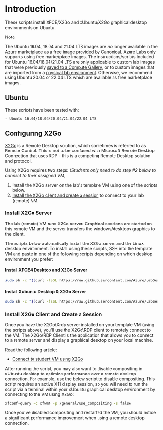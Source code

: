 # Introduction

These scripts install XFCE/X2Go and xUbuntu/X2Go graphical desktop environments on Ubuntu.

> [!NOTE]
> The Ubuntu 16.04, 18.04 and 21.04 LTS images are *no* longer available in the Azure marketplace as a free image provided by Canonical.  Azure Labs only supports using free marketplace images. The instructions/scripts included for Ubuntu 16.04/18.04/21.04 LTS are only applicable to custom lab images that were previously [saved to a Compute Gallery](https://learn.microsoft.com/azure/lab-services/approaches-for-custom-image-creation#save-a-custom-image-from-a-lab-template-virtual-machine), or to custom images that are imported from a [physical lab environment](https://learn.microsoft.com/azure/lab-services/approaches-for-custom-image-creation#bring-a-custom-image-from-a-vhd-in-your-physical-lab-environment).  Otherwise, we recommend using Ubuntu 20.04 or 22.04 LTS which are available as free marketplace images.

## Ubuntu

These scripts have been tested with:

    - Ubuntu 16.04/18.04/20.04/21.04/22.04 LTS

## Configuring X2Go

[X2Go](https://wiki.x2go.org/doku.php/doc:newtox2go) is a Remote Desktop solution, which sometimes is referred to as Remote Control. This is not to be confused with Microsoft Remote Desktop Connection that uses RDP - this is a competing Remote Desktop solution and protocol.

Using X2Go requires two steps: _(Students only need to do step #2 below to connect to their assigned VM)_

1. [Install the X2Go server](#install-x2go-server) on the lab's template VM using one of the scripts below.
2. [Install the X2Go client and create a session](#install-x2go-client-and-create-a-session) to connect to your lab (remote) VM.

### Install X2Go Server

The lab (remote) VM runs X2Go server. Graphical sessions are started on this remote VM and the server transfers the windows/desktops graphics to the client.

The scripts below automatically install the X2Go server and the Linux desktop environment.  To install using these scripts, SSH into the template VM and paste in one of the following scripts depending on which desktop environment you prefer:

#### Install XFCE4 Desktop and X2Go Server

```bash
sudo sh -c "$(curl -fsSL https://raw.githubusercontent.com/Azure/LabServices/main/TemplateManagement/Bash/LinuxGraphicalDesktopSetup/XFCE_Xubuntu/Ubuntu/x2go-xfce4.sh)"
```

#### Install Xubuntu Desktop & X2Go Server

```bash
sudo sh -c "$(curl -fsSL https://raw.githubusercontent.com/Azure/LabServices/main/TemplateManagement/Bash/LinuxGraphicalDesktopSetup/XFCE_Xubuntu/Ubuntu/x2go-xubuntu.sh)"
```
### Install X2Go Client and Create a Session

Once you have the X2Go\Xrdp server installed on your template VM (using the scripts above), you'll use the X2Go\RDP client to remotely connect to the VM. The X2Go\RDP Client is the application that allows you to connect to a remote server and display a graphical desktop on your local machine.

Read the following article:

- [Connect to student VM using X2Go](https://docs.microsoft.com/azure/lab-services/how-to-use-remote-desktop-linux-student#connect-to-the-student-vm-using-x2go)

After running the script, you may also want to disable compositing in xUbuntu desktop to optimize performance over a remote desktop connection.  For example, use the below script to disable compositing.  This script requires an active X11 display session, so you will need to run the script via a terminal within your xUbuntu graphical desktop environment by connecting to the VM using X2Go:

```bash
xfconf-query -c xfwm4 -p /general/use_compositing -s false
```

Once you've disabled compositing and restarted the VM, you should notice a significant performance improvement when using a remote desktop connection.